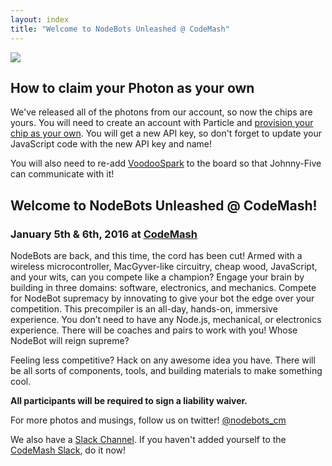 ```yaml
---
layout: index
title: "Welcome to NodeBots Unleashed @ CodeMash"
---
```


<img class="logo intro-logo" src="{{ site.baseurl }}/assets/nodebots.codemash.final.png" />

## How to claim your Photon as your own
We've released all of the photons from our account, so now the chips are yours.  You will need to create an account with Particle and [provision your chip as your own](https://docs.particle.io/guide/getting-started/start/photon/).  You will get a new API key, so don't forget to update your JavaScript code with the new API key and name!

You will also need to re-add [VoodooSpark](https://github.com/voodootikigod/voodoospark) to the board so that Johnny-Five can communicate with it!

## Welcome to NodeBots Unleashed @ CodeMash!
### January 5th & 6th, 2016 at [CodeMash](http://www.codemash.org)
NodeBots are back, and this time, the cord has been cut! Armed with a wireless microcontroller, MacGyver-like circuitry, cheap wood, JavaScript, and your wits, can you compete like a champion? Engage your brain by building in three domains: software, electronics, and mechanics. Compete for NodeBot supremacy by innovating to give your bot the edge over your competition. This precompiler is an all-day, hands-on, immersive experience. You don’t need to have any Node.js, mechanical, or electronics experience. There will be coaches and pairs to work with you! Whose NodeBot will reign supreme? 

Feeling less competitive? Hack on any awesome idea you have. There will be all sorts of components, tools, and building materials to make something cool.

**All participants will be required to sign a liability waiver.**

For more photos and musings, follow us on twitter! <a href="http://twitter.com/nodebots_cm"><i class="fa fa-twitter-square fa-2x"></i> @nodebots_cm</a>

We also have a [Slack Channel](https://codemash.slack.com/messages/nodebots/).  If you haven't added yourself to the [CodeMash Slack](https://codemash-slack.herokuapp.com/), do it now!

